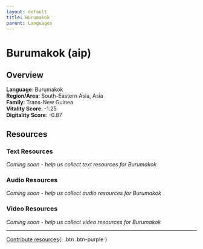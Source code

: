 ```yaml
---
layout: default
title: Burumakok
parent: Languages
---
```


# Burumakok (aip)

## Overview

**Language**: Burumakok  
**Region/Area**: South-Eastern Asia, Asia  
**Family**: Trans-New Guinea  
**Vitality Score**: -1.25  
**Digitality Score**: -0.87  

## Resources

### Text Resources
*Coming soon - help us collect text resources for Burumakok*

### Audio Resources
*Coming soon - help us collect audio resources for Burumakok*

### Video Resources
*Coming soon - help us collect video resources for Burumakok*

---

[Contribute resources](https://fairtrain.github.io/){: .btn .btn-purple }
